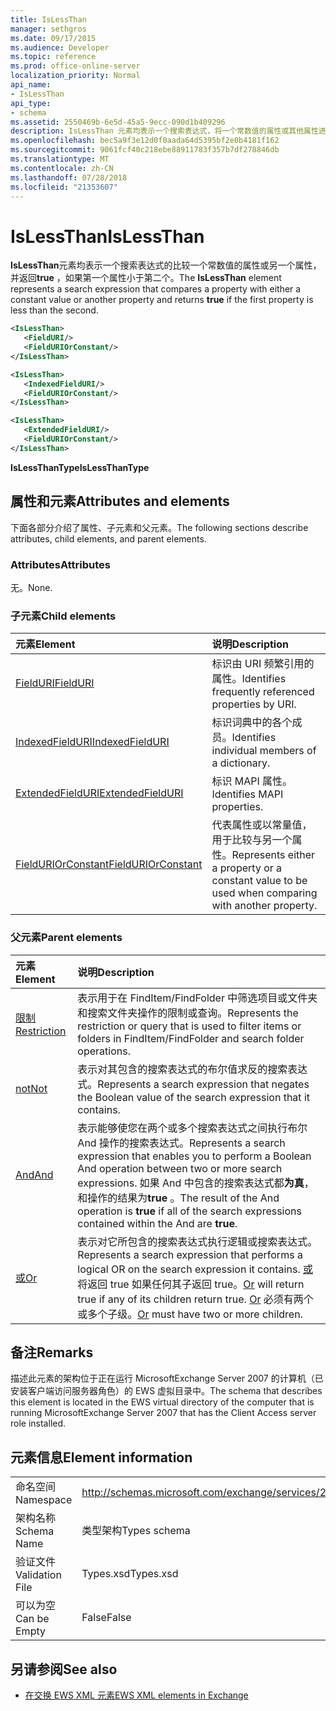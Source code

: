 ```yaml
---
title: IsLessThan
manager: sethgros
ms.date: 09/17/2015
ms.audience: Developer
ms.topic: reference
ms.prod: office-online-server
localization_priority: Normal
api_name:
- IsLessThan
api_type:
- schema
ms.assetid: 2550469b-6e5d-45a5-9ecc-090d1b409296
description: IsLessThan 元素均表示一个搜索表达式，将一个常数值的属性或其他属性进行比较，并返回的第一个属性为小于时为 true 的第二个。
ms.openlocfilehash: bec5a9f3e12d0f0aada64d5395bf2e0b4181f162
ms.sourcegitcommit: 9061fcf40c218ebe88911783f357b7df278846db
ms.translationtype: MT
ms.contentlocale: zh-CN
ms.lasthandoff: 07/28/2018
ms.locfileid: "21353607"
---
```

# <a name="islessthan"></a><span data-ttu-id="9168d-103">IsLessThan</span><span class="sxs-lookup"><span data-stu-id="9168d-103">IsLessThan</span></span>

<span data-ttu-id="9168d-104">**IsLessThan**元素均表示一个搜索表达式的比较一个常数值的属性或另一个属性，并返回**true** ，如果第一个属性小于第二个。</span><span class="sxs-lookup"><span data-stu-id="9168d-104">The **IsLessThan** element represents a search expression that compares a property with either a constant value or another property and returns **true** if the first property is less than the second.</span></span> 
  
```xml
<IsLessThan>
   <FieldURI/>
   <FieldURIOrConstant/>
</IsLessThan>
```

```xml
<IsLessThan>
   <IndexedFieldURI/> 
   <FieldURIOrConstant/>
</IsLessThan>
```

```xml
<IsLessThan>
   <ExtendedFieldURI/>
   <FieldURIOrConstant/>
</IsLessThan>
```

<span data-ttu-id="9168d-105">**IsLessThanType**</span><span class="sxs-lookup"><span data-stu-id="9168d-105">**IsLessThanType**</span></span>

## <a name="attributes-and-elements"></a><span data-ttu-id="9168d-106">属性和元素</span><span class="sxs-lookup"><span data-stu-id="9168d-106">Attributes and elements</span></span>

<span data-ttu-id="9168d-107">下面各部分介绍了属性、子元素和父元素。</span><span class="sxs-lookup"><span data-stu-id="9168d-107">The following sections describe attributes, child elements, and parent elements.</span></span>
  
### <a name="attributes"></a><span data-ttu-id="9168d-108">Attributes</span><span class="sxs-lookup"><span data-stu-id="9168d-108">Attributes</span></span>

<span data-ttu-id="9168d-109">无。</span><span class="sxs-lookup"><span data-stu-id="9168d-109">None.</span></span>
  
### <a name="child-elements"></a><span data-ttu-id="9168d-110">子元素</span><span class="sxs-lookup"><span data-stu-id="9168d-110">Child elements</span></span>

|<span data-ttu-id="9168d-111">**元素**</span><span class="sxs-lookup"><span data-stu-id="9168d-111">**Element**</span></span>|<span data-ttu-id="9168d-112">**说明**</span><span class="sxs-lookup"><span data-stu-id="9168d-112">**Description**</span></span>|
|:-----|:-----|
|[<span data-ttu-id="9168d-113">FieldURI</span><span class="sxs-lookup"><span data-stu-id="9168d-113">FieldURI</span></span>](fielduri.md) <br/> |<span data-ttu-id="9168d-114">标识由 URI 频繁引用的属性。</span><span class="sxs-lookup"><span data-stu-id="9168d-114">Identifies frequently referenced properties by URI.</span></span>  <br/> |
|[<span data-ttu-id="9168d-115">IndexedFieldURI</span><span class="sxs-lookup"><span data-stu-id="9168d-115">IndexedFieldURI</span></span>](indexedfielduri.md) <br/> |<span data-ttu-id="9168d-116">标识词典中的各个成员。</span><span class="sxs-lookup"><span data-stu-id="9168d-116">Identifies individual members of a dictionary.</span></span>  <br/> |
|[<span data-ttu-id="9168d-117">ExtendedFieldURI</span><span class="sxs-lookup"><span data-stu-id="9168d-117">ExtendedFieldURI</span></span>](extendedfielduri.md) <br/> |<span data-ttu-id="9168d-118">标识 MAPI 属性。</span><span class="sxs-lookup"><span data-stu-id="9168d-118">Identifies MAPI properties.</span></span>  <br/> |
|[<span data-ttu-id="9168d-119">FieldURIOrConstant</span><span class="sxs-lookup"><span data-stu-id="9168d-119">FieldURIOrConstant</span></span>](fielduriorconstant.md) <br/> |<span data-ttu-id="9168d-120">代表属性或以常量值，用于比较与另一个属性。</span><span class="sxs-lookup"><span data-stu-id="9168d-120">Represents either a property or a constant value to be used when comparing with another property.</span></span>  <br/> |
   
### <a name="parent-elements"></a><span data-ttu-id="9168d-121">父元素</span><span class="sxs-lookup"><span data-stu-id="9168d-121">Parent elements</span></span>

|<span data-ttu-id="9168d-122">**元素**</span><span class="sxs-lookup"><span data-stu-id="9168d-122">**Element**</span></span>|<span data-ttu-id="9168d-123">**说明**</span><span class="sxs-lookup"><span data-stu-id="9168d-123">**Description**</span></span>|
|:-----|:-----|
|[<span data-ttu-id="9168d-124">限制</span><span class="sxs-lookup"><span data-stu-id="9168d-124">Restriction</span></span>](restriction.md) <br/> |<span data-ttu-id="9168d-125">表示用于在 FindItem/FindFolder 中筛选项目或文件夹和搜索文件夹操作的限制或查询。</span><span class="sxs-lookup"><span data-stu-id="9168d-125">Represents the restriction or query that is used to filter items or folders in FindItem/FindFolder and search folder operations.</span></span>  <br/> |
|[<span data-ttu-id="9168d-126">not</span><span class="sxs-lookup"><span data-stu-id="9168d-126">Not</span></span>](not.md) <br/> |<span data-ttu-id="9168d-127">表示对其包含的搜索表达式的布尔值求反的搜索表达式。</span><span class="sxs-lookup"><span data-stu-id="9168d-127">Represents a search expression that negates the Boolean value of the search expression that it contains.</span></span>  <br/> |
|[<span data-ttu-id="9168d-128">And</span><span class="sxs-lookup"><span data-stu-id="9168d-128">And</span></span>](and.md) <br/> |<span data-ttu-id="9168d-129">表示能够使您在两个或多个搜索表达式之间执行布尔 And 操作的搜索表达式。</span><span class="sxs-lookup"><span data-stu-id="9168d-129">Represents a search expression that enables you to perform a Boolean And operation between two or more search expressions.</span></span> <span data-ttu-id="9168d-130">如果 And 中包含的搜索表达式都**为真**，和操作的结果为**true** 。</span><span class="sxs-lookup"><span data-stu-id="9168d-130">The result of the And operation is **true** if all of the search expressions contained within the And are **true**.</span></span>  <br/> |
|[<span data-ttu-id="9168d-131">或</span><span class="sxs-lookup"><span data-stu-id="9168d-131">Or</span></span>](or.md) <br/> |<span data-ttu-id="9168d-132">表示对它所包含的搜索表达式执行逻辑或搜索表达式。</span><span class="sxs-lookup"><span data-stu-id="9168d-132">Represents a search expression that performs a logical OR on the search expression it contains.</span></span> <span data-ttu-id="9168d-133">[或](or.md)将返回 true 如果任何其子返回 true。</span><span class="sxs-lookup"><span data-stu-id="9168d-133">[Or](or.md) will return true if any of its children return true.</span></span> <span data-ttu-id="9168d-134">[Or](or.md) 必须有两个或多个子级。</span><span class="sxs-lookup"><span data-stu-id="9168d-134">[Or](or.md) must have two or more children.</span></span>  <br/> |
   
## <a name="remarks"></a><span data-ttu-id="9168d-135">备注</span><span class="sxs-lookup"><span data-stu-id="9168d-135">Remarks</span></span>

<span data-ttu-id="9168d-136">描述此元素的架构位于正在运行 MicrosoftExchange Server 2007 的计算机（已安装客户端访问服务器角色）的 EWS 虚拟目录中。</span><span class="sxs-lookup"><span data-stu-id="9168d-136">The schema that describes this element is located in the EWS virtual directory of the computer that is running MicrosoftExchange Server 2007 that has the Client Access server role installed.</span></span>
  
## <a name="element-information"></a><span data-ttu-id="9168d-137">元素信息</span><span class="sxs-lookup"><span data-stu-id="9168d-137">Element information</span></span>

|||
|:-----|:-----|
|<span data-ttu-id="9168d-138">命名空间</span><span class="sxs-lookup"><span data-stu-id="9168d-138">Namespace</span></span>  <br/> |http://schemas.microsoft.com/exchange/services/2006/types  <br/> |
|<span data-ttu-id="9168d-139">架构名称</span><span class="sxs-lookup"><span data-stu-id="9168d-139">Schema Name</span></span>  <br/> |<span data-ttu-id="9168d-140">类型架构</span><span class="sxs-lookup"><span data-stu-id="9168d-140">Types schema</span></span>  <br/> |
|<span data-ttu-id="9168d-141">验证文件</span><span class="sxs-lookup"><span data-stu-id="9168d-141">Validation File</span></span>  <br/> |<span data-ttu-id="9168d-142">Types.xsd</span><span class="sxs-lookup"><span data-stu-id="9168d-142">Types.xsd</span></span>  <br/> |
|<span data-ttu-id="9168d-143">可以为空</span><span class="sxs-lookup"><span data-stu-id="9168d-143">Can be Empty</span></span>  <br/> |<span data-ttu-id="9168d-144">False</span><span class="sxs-lookup"><span data-stu-id="9168d-144">False</span></span>  <br/> |
   
## <a name="see-also"></a><span data-ttu-id="9168d-145">另请参阅</span><span class="sxs-lookup"><span data-stu-id="9168d-145">See also</span></span>

- [<span data-ttu-id="9168d-146">在交换 EWS XML 元素</span><span class="sxs-lookup"><span data-stu-id="9168d-146">EWS XML elements in Exchange</span></span>](ews-xml-elements-in-exchange.md)

